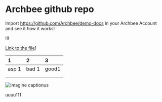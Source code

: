 # Archbee github repo

Import <https://github.com/Archbee/demo-docs> in your Archbee Account and see it how it works!

!!!

[Link to the file](./petstore-2.0.yaml)]

| 1     | 2     | 3     |
| :---- | :---- | :---- |
| asp 1 | bad 1 | good1 |
|       |       |       |
|       |       |       |

![imagine captionus](https://archbee-image-uploads.s3.amazonaws.com/nrfszeqYgQLCrqSuXCE_0/S_IhVfLb77H5m4XPAOyQh_giphy.gif)

uuuu111 
